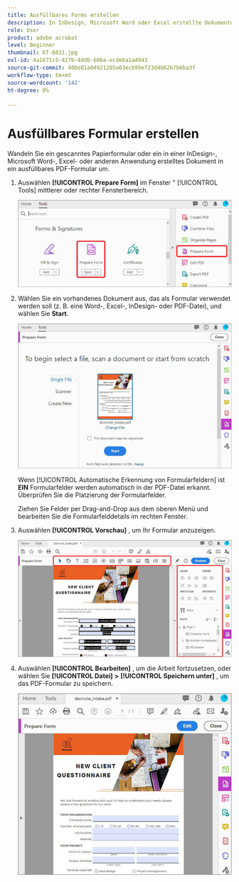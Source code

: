 ```yaml
---
title: Ausfüllbares Forms erstellen
description: In InDesign, Microsoft Word oder Excel erstellte Dokumente in ausfüllbare PDF-Formulare umwandeln
role: User
product: adobe acrobat
level: Beginner
thumbnail: KT-6831.jpg
exl-id: 4a1671c5-427b-4ddb-b66a-ecde6a1a4943
source-git-commit: 40be81a04921205a63ecb99e723d4b62b7b6ba3f
workflow-type: tm+mt
source-wordcount: '142'
ht-degree: 0%

---
```


# Ausfüllbares Formular erstellen

Wandeln Sie ein gescanntes Papierformular oder ein in einer InDesign-, Microsoft Word-, Excel- oder anderen Anwendung erstelltes Dokument in ein ausfüllbares PDF-Formular um.

1. Auswählen **[!UICONTROL Prepare Form]** im Fenster &quot; [!UICONTROL Tools] mittlerer oder rechter Fensterbereich.

   ![Formularschritt 1](../assets/Form_1.png)

1. Wählen Sie ein vorhandenes Dokument aus, das als Formular verwendet werden soll (z. B. eine Word-, Excel-, InDesign- oder PDF-Datei), und wählen Sie **Start**.

   ![Formularschritt 2](../assets/Form_2.png)

   Wenn [!UICONTROL Automatische Erkennung von Formularfeldern] ist **EIN** Formularfelder werden automatisch in der PDF-Datei erkannt. Überprüfen Sie die Platzierung der Formularfelder.

   Ziehen Sie Felder per Drag-and-Drop aus dem oberen Menü und bearbeiten Sie die Formularfelddetails im rechten Fenster.

1. Auswählen **[!UICONTROL Vorschau]** , um Ihr Formular anzuzeigen.

   ![Formularschritt 3](../assets/Form_3.png)

1. Auswählen **[!UICONTROL Bearbeiten]** , um die Arbeit fortzusetzen, oder wählen Sie **[!UICONTROL Datei]** **>** **[!UICONTROL Speichern unter]** , um das PDF-Formular zu speichern.

   ![Formularschritt 4](../assets/Form_4.png)
